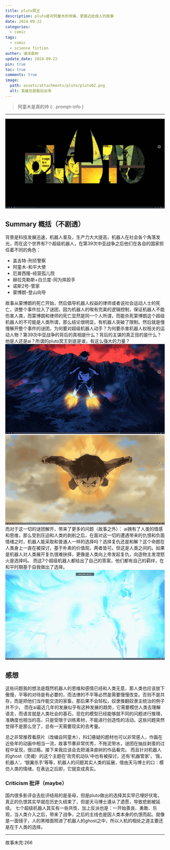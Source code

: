 ```yaml
---
title: pluto冥王
description: pluto是对阿童木的改编，更接近给成人的故事
date: 2024-09-22
categories:
  - comic
tags:
  - comic
  - science fiction
auther: 浦泽直树
update_date: 2024-09-22
pin: true
toc: true
comments: true
image:
  path: assets/attachments/pluto/pluto02.png
  alt: 英雄总是最后出场
---
```

> 阿童木是真的帅
{: .prompt-info }
---
![img](assets/attachments/pluto/pluto01.png)
## Summary 概括（不剧透）
背景是科技发展迅速，机器人普及，生产力大大提高，机器人在社会各个角落发光，而在这个世界有7个超级机器人，在第39次中亚战争之后他们在各自的国家担任着不同的角色：
- 盖吉特-刑侦警察
- 阿童木-和平大使 
- 厄普西隆-经营孤儿院 
- 赫拉克勒斯+白兰度-同为摔跤手 
- 诺斯2号-管家 
- 蒙博朗-登山向导

故事从蒙博朗的死亡开始，然后倡导机器人权益的律师或者说社会运动人士的死亡，讲整个事件拉入了谜团，因为机器人的唉有完美的逻辑控制，保证机器人不能伤害人类，而蒙博朗和律师的死亡显然是同一个人所谓，而能杀死蒙博朗这个超级机器人的不可能是人类所谓，那么结论很明显，有机器人突破了限制。然后就是慢慢解开整个事件的谜团，为何要对超级机器人动手？为何要杀害机器人权相关的运动人物？第39次中亚战争的背后的真相是什么？背后的主谋的真正目的是什么？他是人还是ai？所谓的pluto冥王到底是谁，有这么强大的力量？
![img](assets/attachments/pluto/pluto03.png)
![img](assets/attachments/pluto/pluto04.png)
而对于这一切的谜团解开，带来了更多的问题（故事之外）：
ai拥有了人类的情感和思维，那么受到压迫和人类的剥削之后，在面对这一切的遭遇带来的仇恨和负面情绪之时，机器人能采取和普通人一样的选择吗？选择复仇还是和解？这个命题在人类身上一直在被探讨，基于朴素的价值观，两者皆可。但这是人类之间的。如果是机器人对人类展开复仇很难抉择，更像是人类向上帝发起复仇，向造物主发泄怒火是选择吗。
而这7个超级机器人都给出了自己的答案，他们都有自己的羁绊，在和平时期基于自我做出了选择。
![img](assets/attachments/pluto/pluto05.png)
## 感想
这些问题我的想法是既然机器人的思维和感情已经和人类无意，那人类也应该放下傲慢，平等的对待是有必要的，而法律的不平等必然是需要慢慢改变。否则不是共存，而是把他们当作能交流的家畜，那后果不会轻松，奴隶推翻奴隶主统治的例子并不少。
而在ai最近几年的发展似乎有这种发展的趋势，它需要模仿人类去理解语言，而语言就是人类社会的基石，现在的模型已经能够就不同的问题进行推理，准确度也相当的高，只是受限于训练素材，不能进行创造性的活动。这些问题突然觉得不是那么空了，总有一天需要现实的去考量。

总之非常推荐看原片（改编自阿童木），科幻悬疑的题材也可以非常感人，作画在近些年的动画中相当一流，故事节奏非常优秀，不拖泥带水，谜团在抽丝剥茧的过程中呈现，很过瘾。接下来我应该会去把浦泽直树的作品看完。
而且针对机器人的ghost（灵魂）的这个主题在‘攻壳机动队’中也有被探讨，还有‘机器管家’，‘我，机器人’，‘银翼杀手’等等，机器人的问题其实人类的延展，借由天马博士的口：模仿人类的情绪，在表达之后即，它就变成真实。

### Criticism 批评（maybe）
国内很多影评会去批评结局的是圣母，但是pluto做出的选择其实早已埋好伏笔，真正的仇恨其实早就在历史久结束了，但是天马博士遵从了遗愿，导致悲剧被延续。
七个超级机器人其实有一些共性，加上反派也是：一开始善良、勇敢、乐观，当人类介入之后，带来了战争，之后的主线也是因人类本身的仇恨而起。就像是一面镜子，人的黑暗面照进了机器人的ghost之中，所以人机的相处之道主要还是在于人类的选择。


---
故事未完:266
